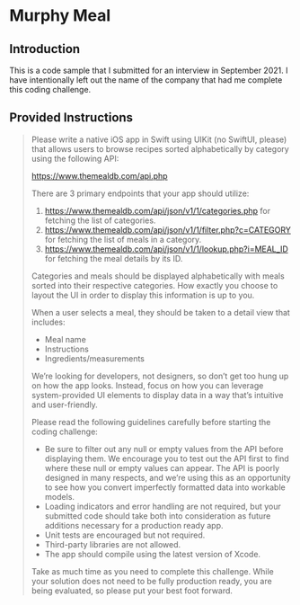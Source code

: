 # Murphy Meal

## Introduction

This is a code sample that I submitted for an interview in September 2021. I have intentionally left out the name of the company that had me complete this coding challenge.

## Provided Instructions

> Please write a native iOS app in Swift using UIKit (no SwiftUI, please) that allows users to browse recipes sorted alphabetically by category using the following API:
> 
> https://www.themealdb.com/api.php
> 
> There are 3 primary endpoints that your app should utilize:
> 1. https://www.themealdb.com/api/json/v1/1/categories.php for fetching the list of categories.
> 2. https://www.themealdb.com/api/json/v1/1/filter.php?c=CATEGORY for fetching the list of meals in a category.
> 3. https://www.themealdb.com/api/json/v1/1/lookup.php?i=MEAL_ID for fetching the meal details by its ID.
> 
> Categories and meals should be displayed alphabetically with meals sorted into their respective
> categories. How exactly you choose to layout the UI in order to display this information is up to
> you.
> 
> When a user selects a meal, they should be taken to a detail view that includes:
> 
> * Meal name
> * Instructions
> * Ingredients/measurements
> 
> We’re looking for developers, not designers, so don’t get too hung up on how the app looks.
> Instead, focus on how you can leverage system-provided UI elements to display data in a way
> that’s intuitive and user-friendly.
> 
> Please read the following guidelines carefully before starting the coding challenge:
> 
> * Be sure to filter out any null or empty values from the API before displaying them. We encourage you to test out the API first to find where these null or empty values can appear. The API is poorly designed in many respects, and we’re using this as an opportunity to see how you convert imperfectly formatted data into workable models.
> * Loading indicators and error handling are not required, but your submitted code should take both into consideration as future additions necessary for a production ready app.
> * Unit tests are encouraged but not required.
> * Third-party libraries are not allowed.
> * The app should compile using the latest version of Xcode.
> 
> Take as much time as you need to complete this challenge. While your solution does not need to be fully production ready, you are being evaluated, so please put your best foot forward.